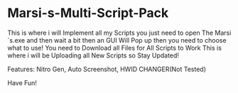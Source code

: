 # Marsi-s-Multi-Script-Pack

This is where i will Implement all my Scripts you just need to open The Marsi´s.exe and then wait a bit then an GUI Will Pop up then you need to choose what to use! You need to Download all Files for All Scripts to Work
This is where i will be Uploading all New Scripts so Stay Updated!

Features:
Nitro Gen,
Auto Screenshot,
HWID CHANGER(Not Tested)

Have Fun!
